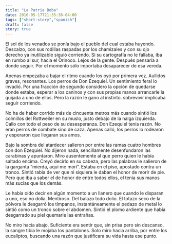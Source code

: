 ```yaml
---
title: "La Patria Boba"
date: 2016-05-17T21:35:36-04:00
tags: ["short-story","spanish"]
draft: false
story: true
---
```


El sol de los venados se ponía bajo el pueblo del cual estaba huyendo. Descalzo, con sus rodillas raspadas por los chamizales y con su ojo derecho ya inutilizable siguió corriendo. Si su cartografía no le fallaba, iba en rumbo al sur, hacia el Orinoco. Lejos de la gente. Después pensaría a donde seguir. Por el momento sólo importaba desaparecer de esa vereda.  

Apenas empezaba a bajar el ritmo cuando los oyó por primera vez. Aullidos graves, resonantes. Los perros de Don Ezequiel. Un sentimiento feral lo invadió. Por una fracción de segundo considero la opción de quedarse donde estaba,  esperar a los caninos y con sus propias manos arrancarle la quijada a uno de ellos. Pero la razón le gano al instinto. sobrevivir implicaba seguir corriendo.  

No ha de haber corrido más de cincuenta metros más cuando sintió los colmillos del Rottweiler en su muslo, justo debajo de la nalga izquierda. Callo con todo el peso de su desesperanza. Don Ezequiel tenía razón. No eran perros de combate sino de caza. Apenas calló, los perros lo rodearon y esperaron que llegaran sus amos.   

Bajo la sombra del atardecer salieron por entre las ramas cuatro hombres con don Ezequiel. No dijeron nada, sencillamente desenfundaron las carabinas y apuntaron. Miro ausentemente al que perro quien le había saltado encima. Creyó decirlo en su cabeza, pero las palabras le salieron de la garganta “mierda, aqui me morí”. Estaba en el piso, apostado contra un tronco. Sintió rabia de ver que ni siquiera le daban el honor de morir de pie. Pero que iba a saber el de honor de entre todos ellos, el tenia sus manos más sucias que los demás.  

Le había oído decir en algún momento a un llanero que cuando le disparan a uno, eso no dolía. Mentiroso. Del balazo todo dolio. El totazo seco de la pólvora le desgarró los tímpanos,  instantáneamente el pedazo de metal lo sintió como un tronco sobre el abdomen. Sintió el plomo ardiente que había desgarrado su piel quemarle las entrañas.  

No miro hacia abajo. Suficiente era sentir que, sin prisa pero sin descanso, la sangre tibia le mojaba los pantalones. Solo miro hacia arriba, por entre los eucaliptos, buscando una razón que justificara su vida hasta ese punto.   


